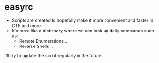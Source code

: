 # easyrc

+ Scripts are created to hopefully make it more convenient and faster in CTF and more.
+ It's more like a dictionary where we can look up daily commands such as:
	+ Remote Enumerations ... 
	+ Reverse Shells ...

I'll try to update the script regularly in the future.
